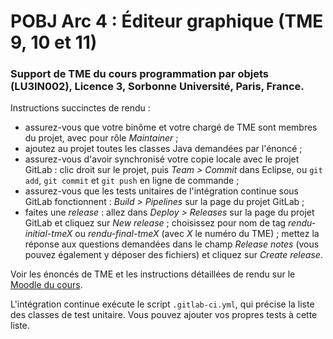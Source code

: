 # POBJ Arc 4 : Éditeur graphique (TME 9, 10 et 11)

### Support de TME du cours programmation par objets (LU3IN002), Licence 3, Sorbonne Université, Paris, France.

Instructions succinctes de rendu :
* assurez-vous que votre binôme et votre chargé de TME sont membres du projet, avec pour rôle _Maintainer_ ;
* ajoutez au projet toutes les classes Java demandées par l'énoncé ;
* assurez-vous d'avoir synchronisé votre copie locale avec le projet GitLab : clic droit sur le projet, puis _Team > Commit_ dans Eclipse, ou `git add`, `git commit` et `git push` en ligne de commande ;
* assurez-vous que les tests unitaires de l'intégration continue sous GitLab fonctionnent : _Build > Pipelines_ sur la page du projet GitLab ;
* faites une _release_ : allez dans _Deploy > Releases_ sur la page du projet GitLab et cliquez sur _New release_ ; choisissez pour nom de tag _rendu-initial-tmeX_ ou _rendu-final-tmeX_ (avec _X_ le numéro du TME) ; mettez la réponse aux questions demandées dans le champ _Release notes_ (vous pouvez également y déposer des fichiers) et cliquez sur _Create release_.

Voir les énoncés de TME et les instructions détaillées de rendu sur le [Moodle du cours](https://moodle-sciences-23.sorbonne-universite.fr/).

L'intégration continue exécute le script `.gitlab-ci.yml`, qui précise la liste des classes de test unitaire. Vous pouvez ajouter vos propres tests à cette liste.
